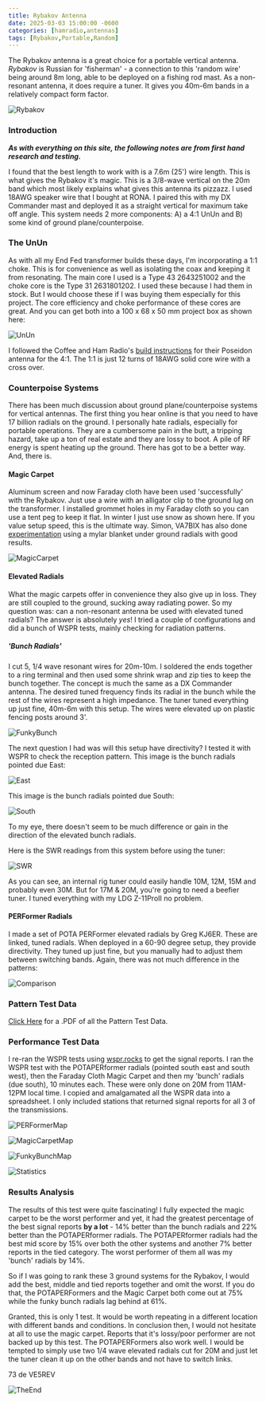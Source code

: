 ```yaml
---
title: Rybakov Antenna
date: 2025-03-03 15:00:00 -0600
categories: [hamradio,antennas]
tags: [Rybakov,Portable,Random]
---
```


The Rybakov antenna is a great choice for a portable vertical antenna. *Rybakov* is Russian for 'fisherman' - a connection to this 'random wire' being around 8m long, able to be deployed on a fishing rod mast. As a non-resonant antenna, it does require a tuner. It gives you 40m-6m bands in a relatively compact form factor.

![Rybakov](./assets/Rybakov/R01.webp)

### Introduction

_**As with everything on this site, the following notes are from first hand research and testing.**_

I found that the best length to work with is a 7.6m (25') wire length. This is what gives the Rybakov it's magic. This is a 3/8-wave vertical on the 20m band which most likely explains what gives this antenna its pizzazz. I used 18AWG speaker wire that I bought at RONA. I paired this with my DX Commander mast and deployed it as a straight vertical for maximum take off angle. This system needs 2 more components: A) a 4:1 UnUn and B) some kind of ground plane/counterpoise. 

### The UnUn

As with all my End Fed transformer builds these days, I'm incorporating a 1:1 choke. This is for convenience as well as isolating the coax and keeping it from resonating. The main core I used is a Type 43 2643251002 and the choke core is the Type 31 2631801202. I used these because I had them in stock. But I would choose these if I was buying them especially for this project. The core efficiency and choke performance of these cores are great. And you can get both into a 100 x 68 x 50 mm project box as shown here:

![UnUn](./assets/Rybakov/R02.webp)

I followed the Coffee and Ham Radio's [build instructions](https://github.com/TemporarilyOffline/cahrtenna/blob/main/CaHRTenna%20Poseidon%20Build%20Instructions.pdf) for their Poseidon antenna for the 4:1. The 1:1 is just 12 turns of 18AWG solid core wire with a cross over. 

### Counterpoise Systems

There has been much discussion about ground plane/counterpoise systems for vertical antennas. The first thing you hear online is that you need to have 17 billion radials on the ground. I personally hate radials, especially for portable operations. They are a cumbersome pain in the butt, a tripping hazard, take up a ton of real estate and they are lossy to boot. A pile of RF energy is spent heating up the ground. There has got to be a better way. And, there is.

#### Magic Carpet

Aluminum screen and now Faraday cloth have been used 'successfully' with the Rybakov. Just use a wire with an alligator clip to the ground lug on the transformer. I installed grommet holes in my Faraday cloth so you can use a tent peg to keep it flat. In winter I just use snow as shown here. If you value setup speed, this is the ultimate way. Simon, VA7BIX has also done [experimentation](https://youtu.be/PA2KTFpTpKE?si=FVbHvS7HIP5LSF6Y) using a mylar blanket under ground radials with good results.

![MagicCarpet](./assets/Rybakov/R07.webp)

#### Elevated Radials

What the magic carpets offer in convenience they also give up in loss. They are still coupled to the ground, sucking away radiating power. So my question was: can a non-resonant antenna be used with elevated tuned radials? The answer is absolutely *yes*! I tried a couple of configurations and did a bunch of WSPR tests, mainly checking for radiation patterns.

##### 'Bunch Radials'

I cut 5, 1/4 wave resonant wires for 20m-10m. I soldered the ends together to a ring terminal and then used some shrink wrap and zip ties to keep the bunch together. The concept is much the same as a DX Commander antenna. The desired tuned frequency finds its radial in the bunch while the rest of the wires represent a high impedance. The tuner tuned everything up just fine, 40m-6m with this setup. The wires were elevated up on plastic fencing posts around 3'.

![FunkyBunch](./assets/Rybakov/R08.webp)

The next question I had was will this setup have directivity? I tested it with WSPR to check the reception pattern. This image is the bunch radials pointed due East:

![East](./assets/Rybakov/R09.webp)

This image is the bunch radials pointed due South:

![South](./assets/Rybakov/R10.webp)

To my eye, there doesn't seem to be much difference or gain in the direction of the elevated bunch radials.

Here is the SWR readings from this system before using the tuner:

![SWR](./assets/Rybakov/R06.webp)

As you can see, an internal rig tuner could easily handle 10M, 12M, 15M and probably even 30M. But for 17M & 20M, you're going to need a beefier tuner. I tuned everything with my LDG Z-11ProII no problem.

#### PERFormer Radials

I made a set of POTA PERFormer elevated radials by Greg KJ6ER. These are linked, tuned radials. When deployed in a 60-90 degree setup, they provide directivity. They tuned up just fine, but you manually had to adjust them between switching bands. Again, there was not much difference in the patterns:

![Comparison](./assets/Rybakov/R11.webp)

### Pattern Test Data

[Click Here](https://github.com/jrschultz/VE5REV/blob/main/assets/Rybakov/RybakovPatternTests.pdf) for a .PDF of all the Pattern Test Data.

### Performance Test Data

I re-ran the WSPR tests using [wspr.rocks](https://wspr.rocks/) to get the signal reports. I ran the WSPR test with the POTAPERformer radials (pointed south east and south west), then the Faraday Cloth Magic Carpet and then my 'bunch' radials (due south), 10 minutes each. These were only done on 20M from 11AM-12PM local time. I copied and amalgamated all the WSPR data into a spreadsheet. I only included stations that returned signal reports for all 3 of the transmissions.

![PERFormerMap](./assets/Rybakov/RybakovPOTAPERFormerRadials.webp)

![MagicCarpetMap](./assets/Rybakov/RybakovMagicCarpetRadials.webp)

![FunkyBunchMap](./assets/Rybakov/RybakovBunchRadials.webp)

![Statistics](./assets/Rybakov/RadialsCompared.webp)

### Results Analysis

The results of this test were quite fascinating! I fully expected the magic carpet to be the worst performer and yet, it had the greatest percentage of the best signal reports **by a lot** - 14% better than the bunch radials and 22% better than the POTAPERformer radials. The POTAPERformer radials had the best mid score by 15% over both the other systems and another 7% better reports in the tied category. The worst performer of them all was my 'bunch' radials by 14%.

So if I was going to rank these 3 ground systems for the Rybakov, I would add the best, middle and tied reports together and omit the worst. If you do that, the POTAPERFormers and the Magic Carpet both come out at 75% while the funky bunch radials lag behind at 61%.

Granted, this is only 1 test. It would be worth repeating in a different location with different bands and conditions. In conclusion then, I would not hesitate at all to use the magic carpet. Reports that it's lossy/poor performer are not backed up by this test. The POTAPERFormers also work well. I would be tempted to simply use two 1/4 wave elevated radials cut for 20M and just let the tuner clean it up on the other bands and not have to switch links.

73 de VE5REV

![TheEnd](./assets/Rybakov/R03.webp)
